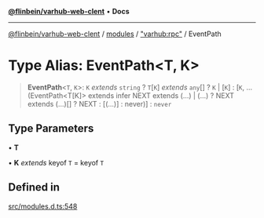 [**@flinbein/varhub-web-clent**](../../../../README.md) • **Docs**

***

[@flinbein/varhub-web-clent](../../../../modules.md) / [modules](../../../README.md) / ["varhub:rpc"](../README.md) / EventPath

# Type Alias: EventPath\<T, K\>

> **EventPath**\<`T`, `K`\>: `K` *extends* `string` ? `T`\[`K`\] *extends* `any`[] ? `K` \| [`K`] : [`K`, ...(EventPath\<T\[K\]\> extends infer NEXT extends (...) \| (...) ? NEXT extends (...)\[\] ? NEXT : \[(...)\] : never)] : `never`

## Type Parameters

• **T**

• **K** *extends* keyof `T` = keyof `T`

## Defined in

[src/modules.d.ts:548](https://github.com/flinbein/varhub-web-client/blob/aa44d85b8fc9ef58d47827a2d69f4ed0b37f6112/src/modules.d.ts#L548)

